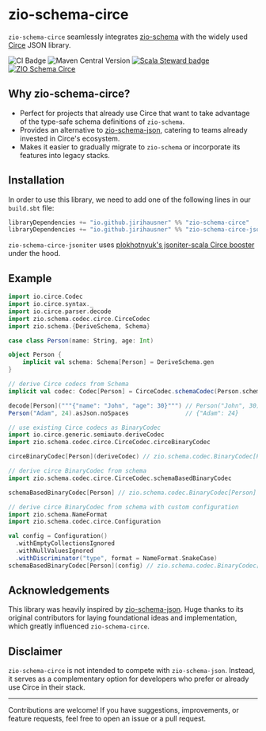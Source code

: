 # zio-schema-circe

`zio-schema-circe` seamlessly integrates [zio-schema](https://github.com/zio/zio-schema) with the widely used [Circe](https://circe.github.io/circe/) JSON library.

![CI Badge](https://github.com/jirihausner/zio-schema-circe/actions/workflows/ci.yml/badge.svg?branch=main) ![Maven Central Version](https://img.shields.io/maven-central/v/io.github.jirihausner/zio-schema-circe_2.13) [![Scala Steward badge](https://img.shields.io/badge/Scala_Steward-helping-blue.svg?style=flat&logo=data:image/png;base64,iVBORw0KGgoAAAANSUhEUgAAAA4AAAAQCAMAAAARSr4IAAAAVFBMVEUAAACHjojlOy5NWlrKzcYRKjGFjIbp293YycuLa3pYY2LSqql4f3pCUFTgSjNodYRmcXUsPD/NTTbjRS+2jomhgnzNc223cGvZS0HaSD0XLjbaSjElhIr+AAAAAXRSTlMAQObYZgAAAHlJREFUCNdNyosOwyAIhWHAQS1Vt7a77/3fcxxdmv0xwmckutAR1nkm4ggbyEcg/wWmlGLDAA3oL50xi6fk5ffZ3E2E3QfZDCcCN2YtbEWZt+Drc6u6rlqv7Uk0LdKqqr5rk2UCRXOk0vmQKGfc94nOJyQjouF9H/wCc9gECEYfONoAAAAASUVORK5CYII=)](https://github.com/scala-steward-org/scala-steward) [![ZIO Schema Circe](https://img.shields.io/github/stars/jirihausner/zio-schema-circe?style=social)](https://github.com/jirihausner/zio-schema-circe)

## Why zio-schema-circe?

- Perfect for projects that already use Circe that want to take advantage of the type-safe schema definitions of `zio-schema`.
- Provides an alternative to [zio-schema-json](https://github.com/zio/zio-schema/tree/main/zio-schema-json), catering to teams already invested in Circe's ecosystem.
- Makes it easier to gradually migrate to `zio-schema` or incorporate its features into legacy stacks.

## Installation

In order to use this library, we need to add one of the following lines in our `build.sbt` file:

```scala
libraryDependencies += "io.github.jirihausner" %% "zio-schema-circe"          % "1.0.0"
libraryDependencies += "io.github.jirihausner" %% "zio-schema-circe-jsoniter" % "1.0.0"
```

`zio-schema-circe-jsoniter` uses [plokhotnyuk's jsoniter-scala Circe booster](https://github.com/plokhotnyuk/jsoniter-scala/tree/master/jsoniter-scala-circe) under the hood.

## Example

```scala
import io.circe.Codec
import io.circe.syntax._
import io.circe.parser.decode
import zio.schema.codec.circe.CirceCodec
import zio.schema.{DeriveSchema, Schema}

case class Person(name: String, age: Int)

object Person {
    implicit val schema: Schema[Person] = DeriveSchema.gen
}

// derive Circe codecs from Schema
implicit val codec: Codec[Person] = CirceCodec.schemaCodec(Person.schema)

decode[Person]("""{"name": "John", "age": 30}""") // Person("John", 30)
Person("Adam", 24).asJson.noSpaces                // {"Adam": 24}

// use existing Circe codecs as BinaryCodec
import io.circe.generic.semiauto.deriveCodec
import zio.schema.codec.circe.CirceCodec.circeBinaryCodec

circeBinaryCodec[Person](deriveCodec) // zio.schema.codec.BinaryCodec[Person]

// derive circe BinaryCodec from schema
import zio.schema.codec.circe.CirceCodec.schemaBasedBinaryCodec

schemaBasedBinaryCodec[Person] // zio.schema.codec.BinaryCodec[Person]

// derive circe BinaryCodec from schema with custom configuration
import zio.schema.NameFormat
import zio.schema.codec.circe.Configuration

val config = Configuration()
  .withEmptyCollectionsIgnored
  .withNullValuesIgnored
  .withDiscriminator("type", format = NameFormat.SnakeCase)
schemaBasedBinaryCodec[Person](config) // zio.schema.codec.BinaryCodec[Person]
```

## Acknowledgements

This library was heavily inspired by [zio-schema-json](https://github.com/zio/zio-schema/tree/main/zio-schema-json). Huge thanks to its original contributors for laying foundational ideas and implementation, which greatly influenced `zio-schema-circe`.

## Disclaimer

`zio-schema-circe` is not intended to compete with `zio-schema-json`. Instead, it serves as a complementary option for developers who prefer or already use Circe in their stack.

---

Contributions are welcome! If you have suggestions, improvements, or feature requests, feel free to open an issue or a pull request.
